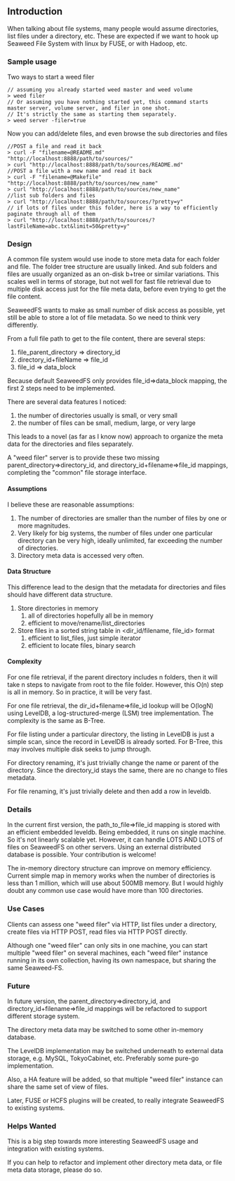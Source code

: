 ## Introduction

When talking about file systems, many people would assume directories, list files under a directory, etc. These are expected if we want to hook up Seaweed File System with linux by FUSE, or with Hadoop, etc.

### Sample usage
Two ways to start a weed filer

```
// assuming you already started weed master and weed volume
> weed filer
// Or assuming you have nothing started yet, this command starts master server, volume server, and filer in one shot. 
// It's strictly the same as starting them separately.
> weed server -filer=true
```

Now you can add/delete files, and even browse the sub directories and files

```
//POST a file and read it back
> curl -F "filename=@README.md" "http://localhost:8888/path/to/sources/"
> curl "http://localhost:8888/path/to/sources/README.md"
//POST a file with a new name and read it back
> curl -F "filename=@Makefile" "http://localhost:8888/path/to/sources/new_name"
> curl "http://localhost:8888/path/to/sources/new_name"
//list sub folders and files
> curl "http://localhost:8888/path/to/sources/?pretty=y"
// if lots of files under this folder, here is a way to efficiently paginate through all of them
> curl "http://localhost:8888/path/to/sources/?lastFileName=abc.txt&limit=50&pretty=y"
```

### Design

A common file system would use inode to store meta data for each folder and file. The folder tree structure are usually linked. And sub folders and files are usually organized as an on-disk b+tree or similar variations. This scales well in terms of storage, but not well for fast file retrieval due to multiple disk access just for the file meta data, before even trying to get the file content.

SeaweedFS wants to make as small number of disk access as possible, yet still be able to store a lot of file metadata. So we need to think very differently.

From a full file path to get to the file content, there are several steps:

1. file_parent_directory => directory_id
2. directory_id+fileName => file_id
3. file_id => data_block

Because default SeaweedFS only provides file_id=>data_block mapping, the first 2 steps need to be implemented.

There are several data features I noticed:

1. the number of directories usually is small, or very small
2. the number of files can be small, medium, large, or very large

This leads to a novel (as far as I know now) approach to organize the meta data for the directories and files separately.

A "weed filer" server is to provide these two missing parent_directory=>directory_id, and directory_id+filename=>file_id mappings, completing the "common" file storage interface.

#### Assumptions

I believe these are reasonable assumptions:

1. The number of directories are smaller than the number of files by one or more magnitudes.
2. Very likely for big systems, the number of files under one particular directory can be very high, ideally unlimited, far exceeding the number of directories.
3. Directory meta data is accessed very often.

#### Data Structure

This difference lead to the design that the metadata for directories and files should have different data structure.

1. Store directories in memory
    1. all of directories hopefully all be in memory
    2. efficient to move/rename/list_directories
2. Store files in a sorted string table in <dir_id/filename, file_id> format
    1. efficient to list_files, just simple iterator
    2. efficient to locate files, binary search

#### Complexity
For one file retrieval, if the parent directory includes n folders, then it will take n steps to navigate from root to the file folder. However, this O(n) step is all in memory. So in practice, it will be very fast.

For one file retrieval, the dir_id+filename=>file_id lookup will be O(logN) using LevelDB, a log-structured-merge (LSM) tree implementation. The complexity is the same as B-Tree.

For file listing under a particular directory, the listing in LevelDB is just a simple scan, since the record in LevelDB is already sorted. For B-Tree, this may involves multiple disk seeks to jump through.

For directory renaming, it's just trivially change the name or parent of the directory. Since the directory_id stays the same, there are no change to files metadata.

For file renaming, it's just trivially delete and then add a row in leveldb.

### Details

In the current first version, the path_to_file=>file_id mapping is stored with an efficient embedded leveldb. Being embedded, it runs on single machine. So it's not linearly scalable yet. However, it can handle LOTS AND LOTS of files on SeaweedFS on other servers. Using an external distributed database is possible. Your contribution is welcome!

The in-memory directory structure can improve on memory efficiency. Current simple map in memory works when the number of directories is less than 1 million, which will use about 500MB memory. But I would highly doubt any common use case would have more than 100 directories.

### Use Cases

Clients can assess one "weed filer" via HTTP, list files under a directory, create files via HTTP POST, read files via HTTP POST directly.

Although one "weed filer" can only sits in one machine, you can start multiple "weed filer" on several machines, each "weed filer" instance running in its own collection, having its own namespace, but sharing the same Seaweed-FS.

### Future

In future version, the parent_directory=>directory_id, and directory_id+filename=>file_id mappings will be refactored to support different storage system.

The directory meta data may be switched to some other in-memory database.

The LevelDB implementation may be switched underneath to external data storage, e.g. MySQL, TokyoCabinet, etc. Preferably some pure-go implementation.

Also, a HA feature will be added, so that multiple "weed filer" instance can share the same set of view of files.

Later, FUSE or HCFS plugins will be created, to really integrate SeaweedFS to existing systems.

### Helps Wanted

This is a big step towards more interesting SeaweedFS usage and integration with existing systems.

If you can help to refactor and implement other directory meta data, or file meta data storage, please do so.